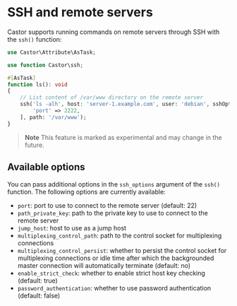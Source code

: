 # SSH and remote servers

Castor supports running commands on remote servers through SSH with the `ssh()`
function:

```php
use Castor\Attribute\AsTask;

use function Castor\ssh;

#[AsTask]
function ls(): void
{
    // List content of /var/www directory on the remote server
    ssh('ls -alh', host: 'server-1.example.com', user: 'debian', sshOptions: [
        'port' => 2222,
    ], path: '/var/www');
}
```

> **Note**
> This feature is marked as experimental and may change in the future.

## Available options

You can pass additional options in the `ssh_options` argument of the `ssh()`
function. The following options are currently available:

- `port`: port to use to connect to the remote server (default: 22)
- `path_private_key`: path to the private key to use to connect to the remote
server
- `jump_host`: host to use as a jump host
- `multiplexing_control_path`: path to the control socket for multiplexing 
connections
- `multiplexing_control_persist`: whether to persist the control socket for 
multiplexing connections or idle time after which the backgrounded master
connection will automatically terminate (default: no)
- `enable_strict_check`: whether to enable strict host key checking
(default: true)
- `password_authentication`: whether to use password authentication
(default: false)
